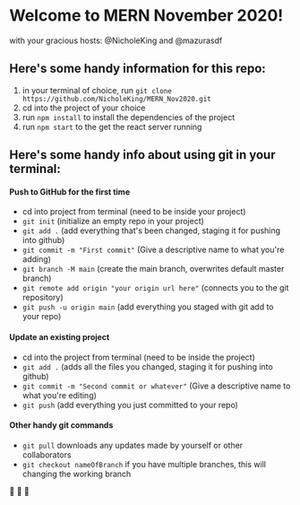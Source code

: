 # Welcome to MERN November 2020!
with your gracious hosts: @NicholeKing and @mazurasdf

## Here's some handy information for this repo:
1. in your terminal of choice, run `git clone https://github.com/NicholeKing/MERN_Nov2020.git`
2. cd into the project of your choice
3. run `npm install` to install the dependencies of the project
4. run `npm start` to the get the react server running

## Here's some handy info about using git in your terminal:

#### Push to GitHub for the first time
* cd into project from terminal (need to be inside your project)
* `git init` (initialize an empty repo in your project)
* `git add .` (add everything that's been changed, staging it for pushing into github)
* `git commit -m "First commit"` (Give a descriptive name to what you're adding)
* `git branch -M main` (create the main branch, overwrites default master branch)
* `git remote add origin "your origin url here"` (connects you to the git repository)
* `git push -u origin main` (add everything you staged with git add to your repo)

#### Update an existing project
* cd into the project from terminal (need to be inside the project)
* `git add .` (adds all the files you changed, staging it for pushing into github)
* `git commit -m "Second commit or whatever"` (Give a descriptive name to what you're editing)
* `git push` (add everything you just committed to your repo)

#### Other handy git commands
* `git pull` downloads any updates made by yourself or other collaborators
* `git checkout nameOfBranch` if you have multiple branches, this will changing the working branch

:broccoli: :broccoli: :broccoli:
